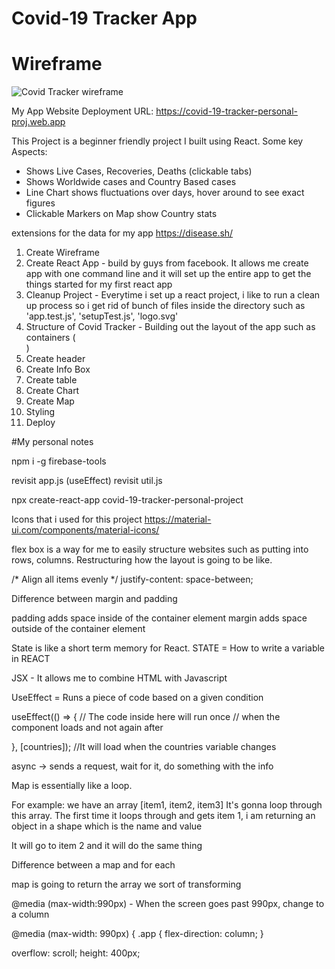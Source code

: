 # Covid-19 Tracker App

# Wireframe
![Covid Tracker wireframe](https://user-images.githubusercontent.com/63961200/113474784-a2189700-94a4-11eb-892e-06e71937275a.jpg)


My App Website Deployment URL: https://covid-19-tracker-personal-proj.web.app

This Project is a beginner friendly project I built using React. Some key Aspects:

- Shows Live Cases, Recoveries, Deaths (clickable tabs)
- Shows Worldwide cases and Country Based cases
- Line Chart shows fluctuations over days, hover around to see exact figures
- Clickable Markers on Map show Country stats

extensions for the data for my app
https://disease.sh/

1. Create Wireframe
2. Create React App - build by guys from facebook. It allows me create app with one command line and it will set
up the entire app to get the things started for my first react app
3. Cleanup Project - Everytime i set up a react project, i like to run a clean up process so i get rid of bunch
of files inside the directory such as 'app.test.js', 'setupTest.js', 'logo.svg'
4. Structure of Covid Tracker - Building out the layout of the app such as containers (<div>)
5. Create header
6. Create Info Box
7. Create table
8. Create Chart
9. Create Map
10. Styling
11. Deploy

#My personal notes

npm i -g firebase-tools

revisit app.js (useEffect)
revisit util.js

npx create-react-app covid-19-tracker-personal-project

Icons that i used for this project
https://material-ui.com/components/material-icons/

flex box is a way for me to easily structure websites such as putting into rows, columns. 
Restructuring how the layout is going to be like.

/* Align all items evenly */
justify-content: space-between;

Difference between margin and padding

padding adds space inside of the container element
margin adds space outside of the container element

State is like a short term memory for React.
STATE = How to write a variable in REACT

JSX - It allows me to combine HTML with Javascript

UseEffect = Runs a piece of code based on a given condition

useEffect(() => {
    // The code inside here will run once 
    // when the component loads and not again after

}, [countries]); //It will load when the countries variable changes

async -> sends a request, wait for it, do something with the info

Map is essentially like a loop.

For example: we have an array [item1, item2, item3]
It's gonna loop through this array. The first time it loops through and gets item 1, i am returning an object in a shape
which is the name and value

It will go to item 2 and it will do the same thing

Difference between a map and for each

map is going to return the array we sort of transforming

@media (max-width:990px) - When the screen goes past 990px, change to a column


@media (max-width: 990px) {
  .app {
    flex-direction: column;
  }

overflow: scroll;
height: 400px;


